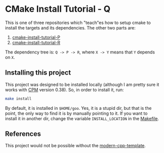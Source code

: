 # CMake Install Tutorial - Q

This is one of three repositories which "teach"es how to setup cmake to install the targets and its dependencies. The other two parts are:

1. [cmake-install-tutorial-P](https://github.com/lucasguesserts/cmake-install-tutorial-P)
2. [cmake-install-tutorial-R](https://github.com/lucasguesserts/cmake-install-tutorial-R)

The dependency tree is: `Q -> P -> R`, where `X -> Y` means that `Y` depends on `X`.

## Installing this project

This project was designed to be installed locally (although I am pretty sure it works with [CPM](https://github.com/cpm-cmake/CPM.cmake) version 0.38). So, in order to install it, run:

```sh
make install
```

By default, it is installed in `$HOME/goo`. Yes, it is a stupid dir, but that is the point, the only way to find it is by manually pointing to it. If you want to install it in another dir, change the variable `INSTALL_LOCATION` in the [Makefile](./Makefile).

## References

This project would not be possible without the [modern-cpp-template](https://github.com/filipdutescu/modern-cpp-template).
